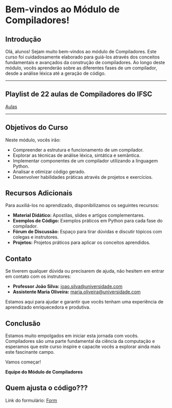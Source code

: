 # Bem-vindos ao Módulo de Compiladores!

## Introdução

Olá, alunos! Sejam muito bem-vindos ao módulo de Compiladores. Este curso foi cuidadosamente elaborado para guiá-los através dos conceitos fundamentais e avançados da construção de compiladores. Ao longo deste módulo, vocês aprenderão sobre as diferentes fases de um compilador, desde a análise léxica até a geração de código.

---

## Playlist de 22 aulas de Compiladores do IFSC

<div class="container mt-5">
    <a href="https://www.youtube.com/playlist?list=PLzQ6XQkjUvZ-_oJbCrOplrsooavy1FqDj" class="btn btn-neutral" target="_blank">Aulas</a>
</div>

---

## Objetivos do Curso

Neste módulo, vocês irão:

- Compreender a estrutura e funcionamento de um compilador.
- Explorar as técnicas de análise léxica, sintática e semântica.
- Implementar componentes de um compilador utilizando a linguagem Python.
- Analisar e otimizar código gerado.
- Desenvolver habilidades práticas através de projetos e exercícios.

## Recursos Adicionais

Para auxiliá-los no aprendizado, disponibilizamos os seguintes recursos:

- **Material Didático:** Apostilas, slides e artigos complementares.
- **Exemplos de Código:** Exemplos práticos em Python para cada fase do compilador.
- **Fórum de Discussão:** Espaço para tirar dúvidas e discutir tópicos com colegas e instrutores.
- **Projetos:** Projetos práticos para aplicar os conceitos aprendidos.

## Contato

Se tiverem qualquer dúvida ou precisarem de ajuda, não hesitem em entrar em contato com os instrutores:

- **Professor João Silva:** joao.silva@universidade.com
- **Assistente Maria Oliveira:** maria.oliveira@universidade.com

Estamos aqui para ajudar e garantir que vocês tenham uma experiência de aprendizado enriquecedora e produtiva.

## Conclusão

Estamos muito empolgados em iniciar esta jornada com vocês. Compiladores são uma parte fundamental da ciência da computação e esperamos que este curso inspire e capacite vocês a explorar ainda mais este fascinante campo.

Vamos começar!

**Equipe do Módulo de Compiladores**

## Quem ajusta o código???

Link do formulário: [Form](https://docs.google.com/forms/d/e/1FAIpQLSe34givDaIYw8ievzqbbqYDMIOQNJbTXMXcvKshXXXj67N7Ug/viewform?usp=sf_link)